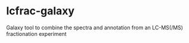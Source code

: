 # lcfrac-galaxy
Galaxy tool to combine the spectra and annotation from an LC-MS(/MS) fractionation experiment
